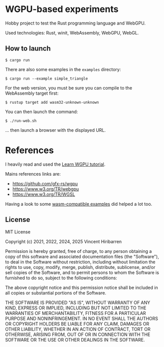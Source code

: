 # WGPU-based experiments

Hobby project to test the Rust programming language and WebGPU.

Used technologies: Rust, winit, WebAssembly, WebGPU, WebGL.


## How to launch

    $ cargo run

There are also some examples in the `examples` directory:

    $ cargo run --example simple_triangle

For the web version, you must be sure you can compile to the WebAssembly target first:

    $ rustup target add wasm32-unknown-unknown

You can then launch the command:

    $ ./run-web.sh

... then launch a browser with the displayed URL.

# References

I heavily read and used the [Learn WGPU tutorial](https://sotrh.github.io/learn-wgpu).

Mains references links are:
- https://github.com/gfx-rs/wgpu
- https://www.w3.org/TR/webgpu
- https://www.w3.org/TR/WGSL

Having a look to some [wasm-compatible examples](https://github.com/gfx-rs/wgpu/tree/master/wgpu/examples)
did helped a lot too. 

## License

MIT License

Copyright (c) 2021, 2022, 2024, 2025 Vincent Hiribarren

Permission is hereby granted, free of charge, to any person obtaining a copy
of this software and associated documentation files (the "Software"), to deal
in the Software without restriction, including without limitation the rights
to use, copy, modify, merge, publish, distribute, sublicense, and/or sell
copies of the Software, and to permit persons to whom the Software is
furnished to do so, subject to the following conditions:

The above copyright notice and this permission notice shall be included in all
copies or substantial portions of the Software.

THE SOFTWARE IS PROVIDED "AS IS", WITHOUT WARRANTY OF ANY KIND, EXPRESS OR
IMPLIED, INCLUDING BUT NOT LIMITED TO THE WARRANTIES OF MERCHANTABILITY,
FITNESS FOR A PARTICULAR PURPOSE AND NONINFRINGEMENT. IN NO EVENT SHALL THE
AUTHORS OR COPYRIGHT HOLDERS BE LIABLE FOR ANY CLAIM, DAMAGES OR OTHER
LIABILITY, WHETHER IN AN ACTION OF CONTRACT, TORT OR OTHERWISE, ARISING FROM,
OUT OF OR IN CONNECTION WITH THE SOFTWARE OR THE USE OR OTHER DEALINGS IN THE
SOFTWARE.